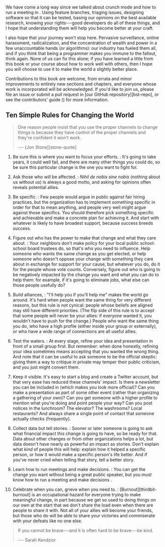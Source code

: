 ---
---

We have come a long way since we talked about crunch mode and how to run a meeting
in <span x="important"/>.
Using feature branches,
triaging issues,
designing software so that it can be tested,
basing our opinions on the best available research,
knowing your rights---good developers do all of these things,
and I hope that understanding them will help you become better at your craft.

I also hope that your journey won't stop here.
Pervasive surveillance,
online harassment,
radicalization,
and the concentration of wealth and power in a few unaccountable hands (or algorithms):
our industry has fueled them all,
and if you think that being a programmer makes you immune to the fallout,
think again.
None of us can fix this alone;
if you have learned a little from this book or your course about how to work well with others,
then I hope you will choose to use it to make the world a slightly better place.

Contributions to this book are welcome,
from errata and minor improvements to entirely new sections and chapters,
and everyone whose work is incorporated will be acknowledged.
If you'd like to join us,
please file an issue or submit a pull request in [our GitHub repository][bst-repo],
or see the contributors' guide (<span x="contributing"/>) for more information.

## Ten Simple Rules for Changing the World

<blockquote markdown="1">

One reason people insist that you use the proper channels to change things is
because they have control of the proper channels and they're confident it won't
work.

--- [Jon Stone][stone-quote]

</blockquote>

1. Be sure this is where you want to focus your efforts.
:   It's going to take years, it could well fail, and there are many other
    things you could do, so be sure this particular change is the one you want
    to fight for.

2. Ask those who will be affected.
:   *Nihil de nobis sine nobis* (nothing about us without us) is always a good
    motto, and asking for opinions often reveals potential allies.

3. Be specific.
:   Few people would argue in public against fair hiring practices, but the
    organization has to implement something specific in order for that to mean
    anything, and people very well might argue against those specifics.  You
    should therefore pick something specific and achievable and make a concrete
    plan for achieving it.  And start with whatever is likely to have broadest
    support, because success breeds success.

4. Figure out who has the power to make that change and what they care about.
:   Your neighbors don't make policy for your local public school: school board
    trustees do, so that's who you need to influence.  Help someone who wants
    the same change as you get elected, or help someone who doesn't oppose your
    change with something they care about in exchange for support for your
    cause, but whatever you do, do it for the people whose vote counts.
    Conversely, figure out who is going to be negatively impacted by the change
    you want and what you can do to help them: for example, if it's going to
    eliminate jobs, what else can those people usefully do?

5. Build alliances,
:   "I'll help you if you'll help me" makes the world go around.  It's hard when
    people want the same thing for very different reasons, but this rule is
    *not* cynical: people whose beliefs are aligned may still have different
    priorities.  (The flip side of this rule is to accept that some people will
    never be your allies: if everyone wanted it, you wouldn't have to push for
    the change.)  People who want the same thing you do, who have a high profile
    (either inside your group or externally), or who have a wide range of
    connections are all useful allies.

6. Test the waters.
:   At every stage, refine your idea and presentation in front of a small group
    first.  But remember: when done honestly, refining your idea sometimes means
    accepting that you wanted the wrong thing.  And note that it can be useful
    to ask someone to be the official skeptic: giving them a way to critique in
    private may temper their public criticism, and you just might convert them.

7. Keep it visible.
    It's easy to start a blog and create a Twitter account, but that very ease
    has reduced these channels' impact.  Is there a newsletter you can be
    included in (which makes you look more official)?  Can you make a
    presentation as part of some other event (rather than organizing a gathering
    of your own)?  Can you get someone with a higher profile to mention what
    you're doing and point people your way?  Can you post notices in the
    lunchroom? The elevator? The washrooms? Local restaurants?  And always share
    a single point of contact that someone actually checks (frequently).

8. Collect data but tell stories.
:   Sooner or later someone is going to ask what financial impact this change is
    going to have, so be ready for that.  Data about other changes or from other
    organizations helps a lot, but data doesn't have nearly as powerful an
    impact as stories.  Don't explain what *kind* of people this will help:
    explain how it helped a specific person, or how it would make a specific
    person's life better.  And if you've never cried when telling that story,
    tell a better story.

9. Learn how to run meetings and make decisions.
:   You can get the change you want without being a great public speaker, but
    you *must* know how to run a meeting and make decisions <span
    x="important"/>.

10. Celebrate when you can, grieve when you need to.
:   [Burnout][thirdbit-burnout] is an occupational hazard for everyone trying to
    make meaningful change, in part because we get so used to doing things on
    our own at the start that we don't share the load even when there are people
    to share it with.  Not all of your allies will become your friends, but
    those who do will be able to share your victories and commiserate with your
    defeats like no one else.

<blockquote markdown="1">

If you cannot be brave---and it is often hard to be brave---be kind.

--- Sarah Kendzior

</blockquote>
